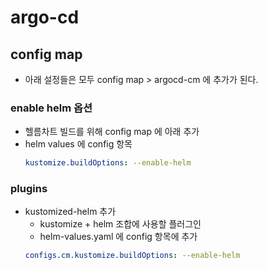 # argo-cd

## config map

- 아래 설정들은 모두 config map > argocd-cm 에 추가가 된다.

### enable helm 옵션

- 헬름차트 빌드를 위해 config map 에 아래 추가
- helm values 에 config 항목
  ```yaml
  kustomize.buildOptions: --enable-helm
  ```

### plugins

- kustomized-helm 추가
  - kustomize + helm 조합에 사용할 플러그인
  - helm-values.yaml 에 config 항목에 추가
  ```yaml
  configs.cm.kustomize.buildOptions: --enable-helm
  ```
